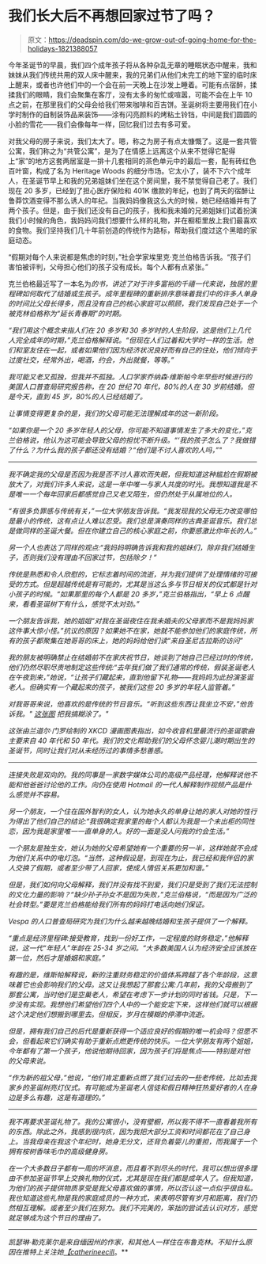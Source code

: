 # 我们长大后不再想回家过节了吗？

> 原文：<https://deadspin.com/do-we-grow-out-of-going-home-for-the-holidays-1821388057>

今年圣诞节的早晨，我们四个成年孩子将从各种杂乱无章的睡眠状态中醒来，我和妹妹从我们传统共用的双人床中醒来，我的兄弟们从他们未完工的地下室的临时床上醒来，或者也许他们中的一个会在前一天晚上在沙发上睡着。可能有点宿醉，揉揉我们的眼睛，我们会聚集在客厅，没有太多的匆忙或喧嚣，可能不会在上午 10 点之前，在那里我们的父母会给我们带来咖啡和百吉饼。圣诞树将主要用我们在小学时制作的自制装饰品来装饰——涂有闪亮颜料的烤粘土铃铛，中间是我们圆圆的小脸的雪花——我们会像每年一样，回忆我们过去有多可爱。



对我父母的房子来说，我们太大了。嗯，称之为房子有点太慷慨了。这是一套共管公寓，我们称之为“共管公寓”，是为了在情感上远离这个从来不觉得它配得上“家”的地方这套两居室是一排十几套相同的茶色单元中的最后一套，配有砖红色百叶窗，构成了名为 Heritage Woods 的细分市场。它太小了，装不下六个成年人，在圣诞节早上和我的兄弟姐妹们坐在这个房间里，我不禁觉得自己老了。我们现在 20 多岁，已经到了担心医疗保险和 401K 缴款的年纪，也到了两天的宿醉让鲁莽饮酒变得不那么诱人的年纪。当我妈妈像我这么大的时候，她已经结婚并有了两个孩子。但是，由于我们还没有自己的孩子，我和我未婚的兄弟姐妹们试着扮演我们小时候的角色，我妈妈问我们想要什么样的礼物，并在橱柜里放上我们最喜欢的食物。我们坚持我们几十年前创造的传统作为路标，帮助我们度过这个黑暗的家庭动态。

“假期对每个人来说都是焦虑的时刻，”社会学家埃里克·克兰伯格告诉我。“孩子们害怕被评判，父母担心他们的孩子没有成长。每个人都有点紧张。”

克兰伯格最近写了一本名为[](https://www.amazon.com/Going-Solo-Extraordinary-Surprising-Appeal/dp/0143122770?asc_campaign=InlineText&asc_refurl=https://deadspin.com/do-we-grow-out-of-going-home-for-the-holidays-1821388057&asc_source=&tag=kinjadeadspinlink-20)*的书，讲述了对于许多富裕的千禧一代来说，独居的里程碑如何取代了结婚或生孩子。成年里程碑的重新排序意味着我们中的许多人单身的时间比父母长得多，而且没有自己的核心家庭可以照顾，我们发现自己处于一个被克林伯格称为“延长青春期”的时期。*

*“我们用这个概念来指人们在 20 多岁和 30 多岁时的人生阶段，这是他们上几代人完全成年的时期，”克兰伯格解释说。“但现在人们过着和大学时一样的生活。他们和室友住在一起，或者如果他们因为经济状况良好而有自己的住处，他们倾向于过度社交，经常外出，喝酒，约会，外出就餐，等等。”*

*我可能又老又孤独，但我并不孤独。人口学家乔纳森·维斯帕今年早些时候进行的美国人口普查局研究报告称，在 20 世纪 70 年代，80%的人在 30 岁前结婚。但是今天，直到 45 岁，80%的人已经结婚了。*

*让事情变得更复杂的是，我们的父母可能无法理解成年的这一新阶段。*

*“如果你是一个 20 多岁年轻人的父母，你可能不知道事情发生了多大的变化，”克兰伯格说，他认为这可能会导致父母的担忧不断升级。“‘我的孩子怎么了？我做错了什么？为什么我的孩子都还没有结婚？“他们是不讨人喜欢的人吗，”"*

* * *

*我不确定我的父母是否因为我是否不讨人喜欢而失眠，但我知道这种尴尬在假期被放大了，对我们许多人来说，这是一年中唯一与家人共度的时光。我想知道我是不是唯一一个每年回家后都感觉自己又老又陌生，但仍然处于从属地位的人。* 

*“有很多负罪感与传统有关，”一位大学朋友告诉我。“我发现我的父母无力改变哪怕是最小的传统，这有点让人难以忍受。我们总是演奏同样的古典圣诞音乐。我们总是做同样的圣诞大餐。但在你建立自己的核心家庭之前，你要感激比你年长的人。”*

*另一个人也表达了同样的观点:“我妈妈明确告诉我和我的姐妹们，除非我们结婚生子，否则我们没有理由不回家过节，包括除夕！”*

*传统是熟悉和令人欣慰的，它标志着时间的流逝，并为我们提供了处理情绪的可接受的方式。但是超越传统是有可能的，尤其是当这么多与节日相关的仪式都是针对小孩子的时候。“如果那里的每个人都是 20 多岁，”克兰伯格指出，“早上 6 点醒来，看看圣诞树下有什么，感觉不太对劲。”*

*一个朋友告诉我，她的姐姐“对我在圣诞夜住在我未婚夫的父母家而不是我妈妈家这件事大惊小怪。”抗议的原因？如果她不在家，她就不能参加他们的家庭传统，所有的孩子都聚集在她哥哥的床上，她的妈妈给他们读“来自圣尼古拉斯的访问”*

*我的朋友被明确禁止在结婚前不在家庆祝节日，她谈到了她自己已经过时的传统，他们仍然尽职尽责地制定这些传统:“去年我们做了我们通常的传统，假装圣诞老人在午夜到来，”她说，“让孩子们藏起来，直到他留下礼物——我妈妈为此扮演圣诞老人。但确实有一个藏起来的孩子，被我们这些 20 多岁的年轻人监管着。”*

*对我哥哥来说，他喜欢的是传统的节日音乐。“听到这些东西让我坐立不安，”他告诉我。" [这张图](https://xkcd.com/988/) 把我搞糊涂了。"*

*这张由兰道尔·门罗绘制的 XKCD 漫画图表指出，如今收音机里最流行的圣诞歌曲主要来自 40 年代和 50 年代。我们的文化帮助我们的父母怀念婴儿潮时期出生的圣诞节，同时让我们对从未经历过的事情多愁善感。*

* * *

*连接失败是双向的。我的同事是一家数字媒体公司的高级产品经理，他解释说他不能和他爸爸讨论他的工作。向仍在使用 Hotmail 的一代人解释制作视频产品是什么感觉并不容易。* 

*另一个朋友，一个住在国外智利的女人，认为她永久的单身让她的家人对她的性行为得出了他们自己的结论:“我很确定我家里的每个人都认为我是一个未出柜的同性恋，因为我是家里唯一一直单身的人。好的一面是没人问我的约会生活。”*

*一个朋友是独生女，她认为她的父母希望她有一个重要的另一半，这样她就不会成为他们关系中的电灯泡。“当然，这种假设是，到现在为止，我已经和我伴侣的家人交换了假期，或者至少带了人回家，使成人情侣关系更加和谐。”*

*但是，我们如何向父母解释，我们并没有找不到爱，我们只是受到了我们无法控制的文化力量的影响？“缺少孙子孙女不是因为失败，”克兰伯格说，“而是因为广泛的社会转型。”要是克兰伯格能给我们所有的妈妈打电话向她们保证。*

*Vespa 的人口普查局研究为我们为什么越来越晚结婚和生孩子提供了一个解释。*

*“重点是经济里程碑:接受教育，找到一份好工作，一定程度的财务稳定，”他解释说，这一代“年轻人”年龄在 25-34 岁之间。“大多数美国人认为经济安全应该放在第一位，然后才是婚姻和家庭。”*

*有趣的是，维斯帕解释说，新的注重财务稳定的价值体系跨越了各个年龄段，这意味着它也会影响我们的父母。这又让我想起了那套公寓:几年前，我的父母搬到了那套公寓，当时他们是空巢老人，希望在考虑下一步计划的同时省钱。只是，下一步没有实现。我想他们希望他们四个人中的一个能安定下来，这样他们就可以根据这个决定他们想搬到哪里去。但相反，岁月在模糊的停滞中流逝。*

*但是，拥有我们自己的后代是重新获得一个适应良好的假期的唯一机会吗？但愿不会，但看起来它们确实有助于重新点燃更传统的快乐。一位大学朋友有两个姐姐，今年都有了第一个孩子，他说他期待回家，因为孩子们将是焦点——特别是对他的父母来说。*

*“作为新的祖父母，”他说，“他们肯定重新点燃了我们过去的一些老传统，比如去我家乡的圣诞树亮灯仪式。有可能成为圣诞老人信徒和假日精神狂热爱好者的人在身边是多么有趣，这是有道理的。”*

* * *

*我不再要求圣诞礼物了。我的公寓很小，没有壁橱，所以我不得不一直看着我所有的东西。除此之外，我感到很内疚，因为我把大部分工资和时间都花在了自己身上。当我母亲在我这个年纪时，她身无分文，还背负着婴儿的重担，而我属于一个拥有桉树香味毛巾的高级健身房。* 

*在一个大多数日子都有一周的坏消息，而且看不到尽头的时代，我可以想出很多理由不参加圣诞节早上交换礼物的仪式，尤其是现在我们都是成年人了。但我知道，为他们的孩子提供物质享受是我父母喜欢做的事情，所以否认这一点似乎很自私。我也知道这些礼物是我的家庭成员的一种方式，来表明尽管有岁月和距离，我们仍然相互理解。或者至少我们在努力。我们不完美的，笨拙的尝试去认识对方，感觉就足够成为这个节日的理由了。*

* * *

*凯瑟琳·勒克莱尔是来自缅因州的作家，和其他人一样住在布鲁克林。不知什么原因在推特上关注她[*【catherineecill*](https://twitter.com/catherineeclair)*。**